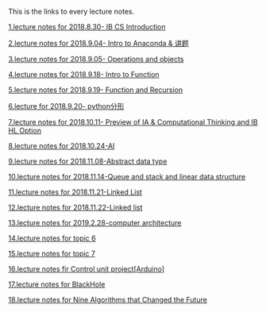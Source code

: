 This is the links to every lecture notes.

[1.lecture notes for 2018.8.30- IB CS Introduction](/LectureNotes/2018.8.30.md)

[2.lecture notes for 2018.9.04- Intro to Anaconda & 讲题](/LectureNotes/2018.9.4.md)

[3.lecture notes for 2018.9.05- Operations and objects](https://github.com/gtx1080/start/blob/master/Core/class%20notes.ipynb)

[4.lecture notes for 2018.9.18- Intro to Function](https://github.com/wudithu08/icc-rdfz-ibdp-2020/blob/master/LectureNotes/2018.9.18-2.ipynb)

[5.lecture notes for 2018.9.19- Function and Recursion](https://github.com/wudithu08/icc-rdfz-ibdp-2020/blob/master/LectureNotes/2018.9.19.ipynb)

[6.lecture for 2018.9.20- python分形](https://github.com/wudithu08/icc-rdfz-ibdp-2020/blob/master/LectureNotes/2018.09.20.ipynb)

[7.lecture notes for 2018.10.11- Preview of IA & Computational Thinking and IB HL Option](https://github.com/wudithu08/icc-rdfz-ibdp-2020/blob/master/LectureNotes/2018.10.11.ipynb)

[8.lecture notes for 2018.10.24-AI](https://github.com/HelenBai2002Tong/Cesium/blob/master/Projects%26Assignments/Notes/2018.10.24.pdf)

[9.lecture notes for 2018.11.08-Abstract data type](https://github.com/wudithu08/icc-rdfz-ibdp-2020/blob/master/LectureNotes/2018.11.08.md)

[10.lecture notes for 2018.11.14-Queue and stack and linear data structure](https://github.com/gtx1080/start/blob/master/Homework/Untitled1.ipynb)

[11.lecture notes for 2018.11.21-Linked List](https://github.com/wudithu08/icc-rdfz-ibdp-2020/blob/master/LectureNotes/2018.11.21.ipynb)

[12.lecture notes for 2018.11.22-Linked list](https://github.com/HelenBai2002Tong/Cesium/blob/master/Projects%26Assignments/Notes/2018.11.22.md)

[13.lecture notes for 2019.2.28-computer architecture](https://github.com/wudithu08/icc-rdfz-ibdp-2020/blob/master/LectureNotes/2019.2.28.pdf)

[14.lecture notes for topic 6](https://github.com/wudithu08/icc-rdfz-ibdp-2020/blob/master/LectureNotes/2019.3.20.pdf)

[15.lecture notes for topic 7](https://github.com/wudithu08/icc-rdfz-ibdp-2020/blob/master/LectureNotes/2019.6.4.pdf)

[16.lecture notes fir Control unit project[Arduino]](https://github.com/wudithu08/icc-rdfz-ibdp-2020/blob/master/LectureNotes/Control%20unit总结%20-%20Hanbo.md)

[17.lecture notes for BlackHole](https://github.com/wudithu08/icc-rdfz-ibdp-2020/blob/master/LectureNotes/BlackHole.md)

[18.lecture notes for Nine Algorithms that Changed the Future](https://github.com/wudithu08/icc-rdfz-ibdp-2020/blob/master/LectureNotes/Nine%20Algorithms%20that%20Changed%20the%20Future.md)
